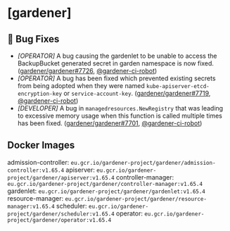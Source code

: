 # [gardener]
## 🐛 Bug Fixes
* *[OPERATOR]* A bug causing the gardenlet to be unable to access the BackupBucket generated secret in garden namespace is now fixed. ([gardener/gardener#7726](https://github.com/gardener/gardener/pull/7726), [@gardener-ci-robot](https://github.com/gardener-ci-robot))
* *[OPERATOR]* A bug has been fixed which prevented existing secrets from being adopted when they were named `kube-apiserver-etcd-encryption-key` or `service-account-key`. ([gardener/gardener#7719](https://github.com/gardener/gardener/pull/7719), [@gardener-ci-robot](https://github.com/gardener-ci-robot))
* *[DEVELOPER]* A bug in `managedresources.NewRegistry` that was leading to excessive memory usage when this function is called multiple times has been fixed. ([gardener/gardener#7701](https://github.com/gardener/gardener/pull/7701), [@gardener-ci-robot](https://github.com/gardener-ci-robot))
## Docker Images
admission-controller: `eu.gcr.io/gardener-project/gardener/admission-controller:v1.65.4`
apiserver: `eu.gcr.io/gardener-project/gardener/apiserver:v1.65.4`
controller-manager: `eu.gcr.io/gardener-project/gardener/controller-manager:v1.65.4`
gardenlet: `eu.gcr.io/gardener-project/gardener/gardenlet:v1.65.4`
resource-manager: `eu.gcr.io/gardener-project/gardener/resource-manager:v1.65.4`
scheduler: `eu.gcr.io/gardener-project/gardener/scheduler:v1.65.4`
operator: `eu.gcr.io/gardener-project/gardener/operator:v1.65.4`